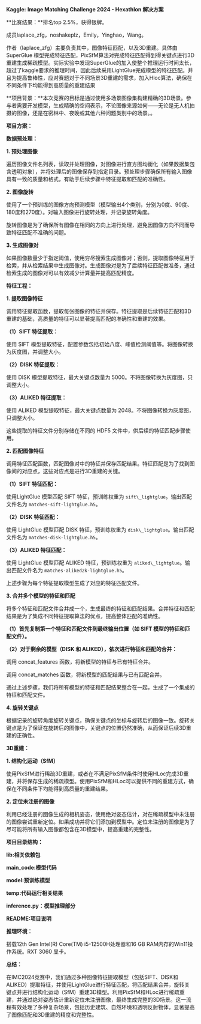 ﻿**Kaggle:** **Image Matching Challenge 2024 - Hexathlon 解决方案**

**比赛结果：**排名top 2.5%，获得银牌。

成员laplace\_zfg，noshakeplz，Emily，Yinghao，Wang。

作者（laplace\_zfg）主要负责其中，图像特征匹配，以及3D重建。具体由SuperGlue 模型完成特征匹配，PixSfM算法对完成特征匹配得到得关键点进行3D重建生成稀疏模型。实际实验中发现SuperGlue的加入使整个推理运行时间太长，超过了kaggle要求的推理时间，因此后续采用LightGlue完成模型的特征匹配。并且为提高鲁棒性，应对赛题对于不同场景3D重建的需求，加入Hloc算法，确保在不同条件下均能得到高质量的重建结果

**项目背景：**本次竞赛的目标是通过使用多场景图像集构建精确的3D场景。参与者需要开发模型，生成精确的空间表示，不论图像来源如何——无论是无人机拍摄的图像，还是在密林中、夜晚或其他六种问题类别中的场景。。

**项目方案：**

**数据预处理：**

**1. 预处理图像**

遍历图像文件名列表，读取并处理图像，对图像进行直方图均衡化（如果数据集包含透明对象），并将处理后的图像保存到指定目录。预处理步骤确保所有输入图像具有一致的质量和格式，有助于后续步骤中特征提取和匹配的准确性。

**2. 图像旋转**

使用了一个预训练的图像方向预测模型（模型输出4个类别，分别为0度、90度、180度和270度）。对输入图像进行旋转处理，并记录旋转角度。

旋转图像是为了确保所有图像在相同的方向上进行处理，避免因图像方向不同而导致特征匹配不准确的问题。

**3. 生成图像对**

如果图像数量少于指定阈值，使用穷尽搜索生成图像对；否则，提取图像特征用于检索，并从检索结果中生成图像对。生成图像对是为了后续特征匹配做准备，通过检索生成的图像对可以有效减少计算量并提高匹配精度。

**特征工程：**

**1. 提取图像特征**

调用特征提取函数，提取每张图像的特征并保存。特征提取是后续特征匹配和3D重建的基础，高质量的特征可以显著提高匹配的准确性和重建的效果。

**（1）SIFT 特征提取：**

使用 SIFT 模型提取特征，配置参数包括初始八度、峰值检测阈值等。将图像转换为灰度图，并调整大小。

**（2）DISK 特征提取：**

使用 DISK 模型提取特征，最大关键点数量为 5000。不将图像转换为灰度图，只调整大小。

**（3）ALIKED 特征提取：**

使用 ALIKED 模型提取特征，最大关键点数量为 2048。不将图像转换为灰度图，只调整大小。

这些提取的特征文件分别存储在不同的 HDF5 文件中，供后续的特征匹配步骤使用。

**2. 匹配图像特征**

调用特征匹配函数，匹配图像对中的特征并保存匹配结果。特征匹配是为了找到图像间的对应点，这些对应点是进行3D重建的关键。

**（1）SIFT 特征匹配：**

使用LightGlue 模型匹配 SIFT 特征，预训练权重为 `sift\_lightglue`。输出匹配文件名为 `matches-sift-lightglue.h5`。

**（2）DISK 特征匹配：**

使用 LightGlue 模型匹配 DISK 特征，预训练权重为 `disk\_lightglue`。输出匹配文件名为 `matches-disk-lightglue.h5`。

**（3）ALIKED 特征匹配：**

使用 LightGlue 模型匹配 ALIKED 特征，预训练权重为 `aliked\_lightglue`。输出匹配文件名为 `matches-aliked2k-lightglue.h5`。

上述步骤为每个特征提取模型生成了对应的特征匹配文件。

**3. 合并多个模型的特征和匹配**

将多个特征和匹配文件合并成一个，生成最终的特征和匹配结果。合并特征和匹配结果是为了集成不同特征提取算法的优点，提高整体匹配的准确性。

**（1）首先复制第一个特征和匹配文件到最终输出位置（如 SIFT 模型的特征和匹配文件）。**

**（2）对于剩余的模型（DISK 和 ALIKED），依次进行特征和匹配的合并：**

调用 concat\_features 函数，将新模型的特征与已有特征合并。

调用 concat\_matches 函数，将新模型的匹配结果与已有匹配合并。

通过上述步骤，我们将所有模型的特征和匹配结果整合在一起，生成了一个集成的特征和匹配文件。

**4. 旋转关键点**

根据记录的旋转角度旋转关键点，确保关键点的坐标与旋转后的图像一致。旋转关键点是为了保证在旋转后的图像中，关键点的位置仍然准确，从而保证后续3D重建的正确性。

**3D重建：**

**1. 结构化运动（SfM）**

使用PixSfM进行稀疏3D重建，或者在不满足PixSfM条件时使用HLoc完成3D重建，并将保存生成的稀疏模型。使用PixSfM和HLoc可以提供不同的重建方式，确保在不同条件下均能得到高质量的重建结果。

**2. 定位未注册的图像**

利用已经注册的图像生成的相机姿态，使用绝对姿态估计，对在稀疏模型中未注册的图像尝试重新定位。如果成功并将它们添加到模型中。定位未注册的图像是为了尽可能将所有输入图像都包含在3D模型中，提高重建的完整性。

**项目目录结构：**

**lib:相关依赖包**

**main\_code:模型代码**

**model:预训练模型**

**temp:代码运行相关结果**

**inference.py：模型推理部分**

**README:项目说明**

**推理环境：** 

搭载12th Gen Intel(R) Core(TM) i5-12500H处理器和16 GB RAM内存的Win11操作系统。RXT 3060 显卡。

**总结：**

在IMC2024竞赛中，我们通过多种图像特征提取模型（包括SIFT、DISK和ALIKED）提取特征，并使用LightGlue进行特征匹配，将匹配结果合并，旋转关键点并进行结构化运动（SfM）重建3D模型。利用PixSfM和HLoc进行稀疏重建，并通过绝对姿态估计重新定位未注册图像，最终生成完整的3D场景。这一流程有效处理了多种复杂场景，包括历史建筑、自然环境和透明反射物体，显著提高了图像匹配和3D重建的精度和完整性。











